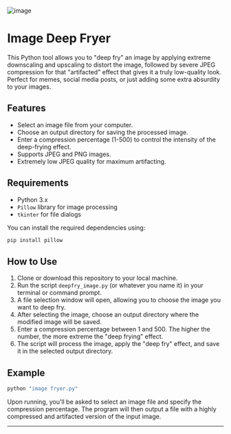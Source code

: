 ![image](https://files.catbox.moe/9wd33v.jpg)

# Image Deep Fryer

This Python tool allows you to "deep fry" an image by applying extreme downscaling and upscaling to distort the image, followed by severe JPEG compression for that "artifacted" effect that gives it a truly low-quality look. Perfect for memes, social media posts, or just adding some extra absurdity to your images.

## Features

- Select an image file from your computer.
- Choose an output directory for saving the processed image.
- Enter a compression percentage (1-500) to control the intensity of the deep-frying effect.
- Supports JPEG and PNG images.
- Extremely low JPEG quality for maximum artifacting.

## Requirements

- Python 3.x
- `Pillow` library for image processing
- `tkinter` for file dialogs

You can install the required dependencies using:

```bash
pip install pillow
```

## How to Use

1. Clone or download this repository to your local machine.
2. Run the script `deepfry_image.py` (or whatever you name it) in your terminal or command prompt.
3. A file selection window will open, allowing you to choose the image you want to deep fry.
4. After selecting the image, choose an output directory where the modified image will be saved.
5. Enter a compression percentage between 1 and 500. The higher the number, the more extreme the "deep frying" effect.
6. The script will process the image, apply the "deep fry" effect, and save it in the selected output directory.

## Example

```bash
python "image fryer.py"
```

Upon running, you'll be asked to select an image file and specify the compression percentage. The program will then output a file with a highly compressed and artifacted version of the input image.

---
